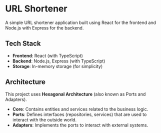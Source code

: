 # URL Shortener

A simple URL shortener application built using React for the frontend and Node.js with Express for the backend.


## Tech Stack

- **Frontend**: React (with TypeScript)
- **Backend**: Node.js, Express (with TypeScript)
- **Storage**: In-memory storage (for simplicity)


## Architecture

This project uses **Hexagonal Architecture** (also known as Ports and Adapters). 
- **Core**: Contains entities and services related to the business logic.
- **Ports**: Defines interfaces (repositories, services) that are used to interact with the outside world.
- **Adapters**: Implements the ports to interact with external systems.

